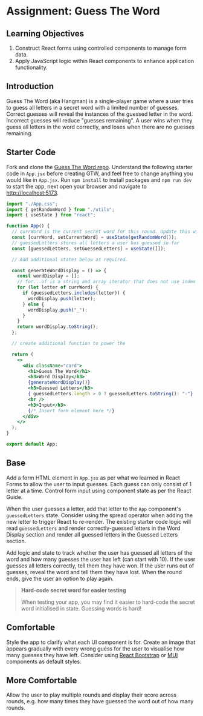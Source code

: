 # Assignment: Guess The Word

## Learning Objectives

1. Construct React forms using controlled components to manage form data.
2. Apply JavaScript logic within React components to enhance application functionality.

## Introduction

Guess The Word (aka Hangman) is a single-player game where a user tries to guess all letters in a secret word with a limited number of guesses. Correct guesses will reveal the instances of the guessed letter in the word. Incorrect guesses will reduce "guesses remaining". A user wins when they guess all letters in the word correctly, and loses when there are no guesses remaining.

## Starter Code

Fork and clone the <a href="https://github.com/SkillsUnion/guess-the-word" target="_blank"> Guess The Word repo</a>. Understand the following starter code in `App.jsx` before creating GTW, and feel free to change anything you would like in `App.jsx`. Run `npm install` to install packages and `npm run dev` to start the app, next open your browser and navigate to <a href="http://localhost:5173/" target="_blank">http://localhost:5173</a>.

```jsx
import "./App.css";
import { getRandomWord } from "./utils";
import { useState } from "react";

function App() {
  // currWord is the current secret word for this round. Update this with the updater function after each round.
  const [currWord, setCurrentWord] = useState(getRandomWord());
  // guessedLetters stores all letters a user has guessed so far
  const [guessedLetters, setGuessedLetters] = useState([]);

  // Add additional states below as required.

  const generateWordDisplay = () => {
    const wordDisplay = [];
    // for...of is a string and array iterator that does not use index
    for (let letter of currWord) {
      if (guessedLetters.includes(letter)) {
        wordDisplay.push(letter);
      } else {
        wordDisplay.push("_");
      }
    }
    return wordDisplay.toString();
  };

  // create additional function to power the

  return (
    <>
      <div className="card">
        <h1>Guess The Word</h1>
        <h3>Word Display</h3>
        {generateWordDisplay()}
        <h3>Guessed Letters</h3>
        { guessedLetters.length > 0 ? guessedLetters.toString(): "-"}
        <br />
        <h3>Input</h3>
        {/* Insert form element here */}
      </div>
    </>
  );
}

export default App;
```

## Base

Add a form HTML element in `App.jsx` as per what we learned in React Forms to allow the user to input guesses. Each guess can only consist of 1 letter at a time. Control form input using component state as per the React Guide.

When the user guesses a letter, add that letter to the `App` component's `guessedLetters` state. Consider using the spread operator when adding the new letter to trigger React to re-render. The existing starter code logic will read `guessedLetters` and render correctly-guessed letters in the Word Display section and render all guessed letters in the Guessed Letters section.

Add logic and state to track whether the user has guessed all letters of the word and how many guesses the user has left (can start with 10). If the user guesses all letters correctly, tell them they have won. If the user runs out of guesses, reveal the word and tell them they have lost. When the round ends, give the user an option to play again.

>**Hard-code secret word for easier testing**
>
>When testing your app, you may find it easier to hard-code the secret word initialised in state. Guessing words is hard!

## Comfortable

Style the app to clarify what each UI component is for. Create an image that appears gradually with every wrong guess for the user to visualise how many guesses they have left. Consider using <a href="https://react-bootstrap.github.io/components/accordion" target="_blank">React Bootstrap</a> or <a href="https://mui.com/core/" target="_blank">MUI</a> components as default styles.

## More Comfortable

Allow the user to play multiple rounds and display their score across rounds, e.g. how many times they have guessed the word out of how many rounds.

